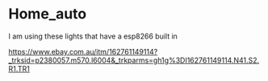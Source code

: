 # Home_auto


I am using these lights that have a esp8266 built in 

https://www.ebay.com.au/itm/162761149114?_trksid=p2380057.m570.l6004&_trkparms=gh1g%3DI162761149114.N41.S2.R1.TR1

